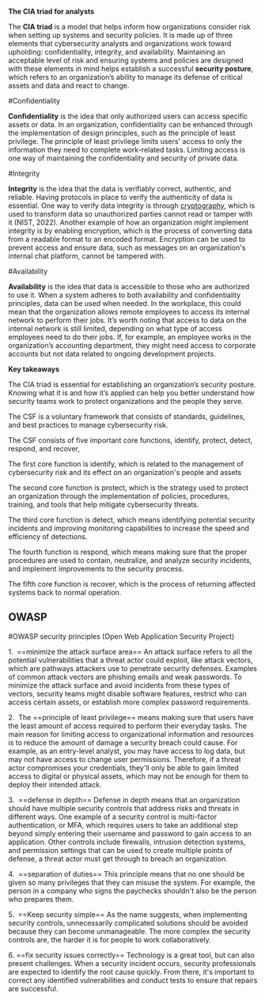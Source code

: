 **The CIA triad for analysts**

The **CIA triad** is a model that helps inform how organizations consider risk when setting up systems and security policies. It is made up of three elements that cybersecurity analysts and organizations work toward upholding: confidentiality, integrity, and availability. Maintaining an acceptable level of risk and ensuring systems and policies are designed with these elements in mind helps establish a successful **security posture**, which refers to an organization’s ability to manage its defense of critical assets and data and react to change. 

#Confidentiality 

**Confidentiality** is the idea that only authorized users can access specific assets or data. In an organization, confidentiality can be enhanced through the implementation of design principles, such as the principle of least privilege. The principle of least privilege limits users' access to only the information they need to complete work-related tasks. Limiting access is one way of maintaining the confidentiality and security of private data. 

#Integrity

**Integrity** is the idea that the data is verifiably correct, authentic, and reliable. Having protocols in place to verify the authenticity of data is essential. One way to verify data integrity is through [cryptography](https://www.nist.gov/cryptography#:~:text=Cryptography%20uses%20mathematical%20techniques%20to,that%20drives%20research%20and%20innovation.), which is used to transform data so unauthorized parties cannot read or tamper with it (NIST, 2022). Another example of how an organization might implement integrity is by enabling encryption, which is the process of converting data from a readable format to an encoded format. Encryption can be used to prevent access and ensure data, such as messages on an organization's internal chat platform, cannot be tampered with.  

#Availability 

**Availability** is the idea that data is accessible to those who are authorized to use it. When a system adheres to both availability and confidentiality principles, data can be used when needed. In the workplace, this could mean that the organization allows remote employees to access its internal network to perform their jobs. It’s worth noting that access to data on the internal network is still limited, depending on what type of access employees need to do their jobs. If, for example, an employee works in the organization’s accounting department, they might need access to corporate accounts but not data related to ongoing development projects. 

**Key takeaways**

The CIA triad is essential for establishing an organization’s security posture. Knowing what it is and how it’s applied can help you better understand how security teams work to protect organizations and the people they serve. 

The CSF is a voluntary framework that consists of standards, guidelines, and best practices to manage cybersecurity risk.

The CSF consists of five important core functions, identify, protect, detect, respond, and recover,

The first core function is identify, which is related to the management of cybersecurity risk and its effect on an organization's people and assets

The second core function is protect, which is the strategy used to protect an organization through the implementation of policies, procedures, training, and tools that help mitigate cybersecurity threats.

The third core function is detect, which means identifying potential security incidents and improving monitoring capabilities to increase the speed and efficiency of detections.

The fourth function is respond, which means making sure that the proper procedures are used to contain, neutralize, and analyze security incidents, and implement improvements to the security process.

The fifth core function is recover, which is the process of returning affected systems back to normal operation.

## OWASP

#OWASP security principles (Open Web Application Security Project)

1.  ==minimize the attack surface area==
	An attack surface refers to all the potential vulnerabilities that a threat actor could exploit, like attack vectors, which are pathways attackers use to penetrate security defenses. Examples of common attack vectors are phishing emails and weak passwords. To minimize the attack surface and avoid incidents from these types of vectors, security teams might disable software features, restrict who can access certain assets, or establish more complex password requirements.

2.  The ==principle of least privilege== means making sure that users have the least amount of access required to perform their everyday tasks.
	The main reason for limiting access to organizational information and resources is to reduce the amount of damage a security breach could cause. For example, as an entry-level analyst, you may have access to log data, but may not have access to change user permissions. Therefore, if a threat actor compromises your credentials, they'll only be able to gain limited access to digital or physical assets, which may not be enough for them to deploy their intended attack.

3.  ==defense in depth==
	Defense in depth means that an organization should have multiple security controls that address risks and threats in different ways. One example of a security control is multi-factor authentication, or MFA, which requires users to take an additional step beyond simply entering their username and password to gain access to an application. Other controls include firewalls, intrusion detection systems, and permission settings that can be used to create multiple points of defense, a threat actor must get through to breach an organization.

4.  ==separation of duties==
	This principle means that no one should be given so many privileges that they can misuse the system. For example, the person in a company who signs the paychecks shouldn't also be the person who prepares them.

5.  ==Keep security simple==
	As the name suggests, when implementing security controls, unnecessarily complicated solutions should be avoided because they can become unmanageable. The more complex the security controls are, the harder it is for people to work collaboratively.

6. ==fix security issues correctly==
	Technology is a great tool, but can also present challenges. When a security incident occurs, security professionals are expected to identify the root cause quickly. From there, it's important to correct any identified vulnerabilities and conduct tests to ensure that repairs are successful.
